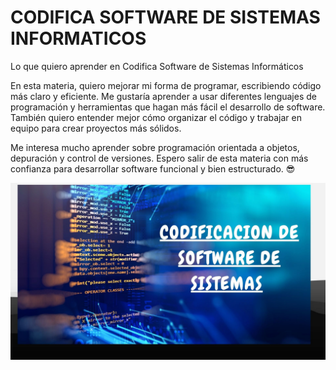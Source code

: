 # CODIFICA SOFTWARE DE SISTEMAS INFORMATICOS
Lo que quiero aprender en Codifica Software de Sistemas Informáticos

En esta materia, quiero mejorar mi forma de programar, escribiendo código más claro y eficiente. Me gustaría aprender a usar diferentes lenguajes de programación y herramientas que hagan más fácil el desarrollo de software. También quiero entender mejor cómo organizar el código y trabajar en equipo para crear proyectos más sólidos.

Me interesa mucho aprender sobre programación orientada a objetos, depuración y control de versiones. Espero salir de esta materia con más confianza para desarrollar software funcional y bien estructurado. 😎


![image alt](https://github.com/ericksh2208/cot-soft-sis/blob/db08475cef2e14e76e0233b999f1bf5dcf40f962/Presentaci%C3%B3n%20Diapositivas%20Propuesta%20Proyecto%20Org%C3%A1nico%20Marr%C3%B3n%20y%20Beige.jpg)





